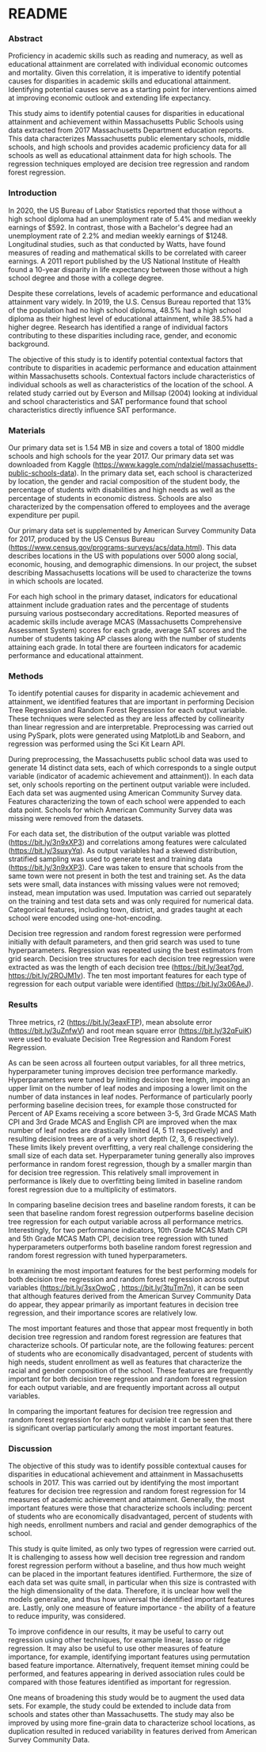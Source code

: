 # README

### Abstract

Proficiency in academic skills such as reading and numeracy, as well as educational attainment are correlated with individual economic outcomes and mortality. Given this correlation, it is imperative to identify potential causes for disparities in academic skills and educational attainment. Identifying potential causes serve as a starting point for interventions aimed at improving economic outlook and extending life expectancy.

This study aims to identify potential causes for disparities in educational attainment and achievement within Massachusetts Public Schools using data extracted from 2017 Massachusetts Department education reports. This data characterizes Massachusetts public elementary schools, middle schools, and high schools and provides academic proficiency data for all schools as well as educational attainment data for high schools.  The regression techniques employed are decision tree regression and random forest regression.

### Introduction

In 2020, the US Bureau of Labor Statistics reported that those without a high school diploma had an unemployment rate of 5.4% and median weekly earnings of $592. In contrast, those with a Bachelor's degree had an unemployment rate of 2.2% and median weekly earnings of $1248. Longitudinal studies, such as that conducted by Watts, have found measures of reading and mathematical skills to be correlated with career earnings. A 2011 report published by the US National Institute of Health found a 10-year disparity in life expectancy between those without a high school degree and those with a college degree.

Despite these correlations, levels of academic performance and educational attainment vary widely. In 2019, the U.S. Census Bureau reported that 13% of the population had no high school diploma, 48.5% had a high school diploma as their highest level of educational attainment, while 38.5% had a higher degree. Research has identified a range of individual factors contributing to these disparities including race, gender, and economic background.

The objective of this study is to identify potential contextual factors that contribute to disparities in academic performance and education attainment within Massachusetts schools. Contextual factors include characteristics of individual schools as well as characteristics of the location of the school. A related study carried out by Everson and Millsap (2004) looking at individual and school characteristics and SAT performance found that school characteristics directly influence SAT performance.

### Materials
    
Our primary data set is 1.54 MB in size and covers a total of 1800 middle schools and high schools for the year 2017. Our primary data set was downloaded from Kaggle (https://www.kaggle.com/ndalziel/massachusetts-public-schools-data).  In the primary data set, each school is characterized by location, the gender and racial composition of the student body, the percentage of students with disabilities and high needs as well as the percentage of students in economic distress. Schools are also characterized by the compensation offered to employees and the average expenditure per pupil.

Our primary data set is supplemented by American Survey Community Data for 2017, produced by the US Census Bureau (https://www.census.gov/programs-surveys/acs/data.html). This data describes locations in the US with populations over 5000 along social, economic, housing, and demographic dimensions. In our project, the subset describing Massachusetts locations will be used to characterize the towns in which schools are located.

For each high school in the primary dataset, indicators for educational attainment include graduation rates and the percentage of students pursuing various postsecondary accreditations. Reported measures of academic skills include average MCAS (Massachusetts Comprehensive Assessment System) scores for each grade, average SAT scores and the number of students taking AP classes along with the number of students attaining each grade. In total there are fourteen indicators for academic performance and educational attainment.
 
### Methods

To identify potential causes for disparity in academic achievement and attainment, we identified features that are important in performing Decision Tree Regression and Random Forest Regression for each output variable. These techniques were selected as they are less affected by collinearity than linear regression and are interpretable. Preprocessing was carried out using PySpark, plots were generated using MatplotLib and Seaborn, and regression was performed using the Sci Kit Learn API. 

During preprocessing, the Massachusetts public school data was used to generate 14 distinct data sets, each of which corresponds to a single output variable (indicator of academic achievement and attainment)). In each data set, only schools reporting on the pertinent output variable were included. Each data set was augmented using American Community Survey data. Features characterizing the town of each school were appended to each data point. Schools for which American Community Survey data was missing were removed from the datasets.

For each data set, the distribution of the output variable was plotted (https://bit.ly/3n9xXP3)  and correlations among features were calculated (https://bit.ly/3suxyYq). As output variables had a skewed distribution, stratified sampling was used to generate test and training data (https://bit.ly/3n9xXP3). Care was taken to ensure that schools from the same town were not present in both the test and training set. As the data sets were small, data instances with missing values were not removed; instead, mean imputation was used. Imputation was carried out separately on the training and test data sets and was only required for numerical data. Categorical features, including town, district, and grades taught at each school were encoded using one-hot-encoding.

Decision tree regression and random forest regression were performed initially with default parameters, and then grid search was used to tune hyperparameters. Regression was repeated using the best estimators from grid search. Decision tree structures for each decision tree regression were extracted as was the length of each decision tree (https://bit.ly/3eat7gd, https://bit.ly/2ROJM1v). The ten most important features for each type of regression for each output variable were identified (https://bit.ly/3x06AeJ). 

### Results

Three metrics, r2 (https://bit.ly/3eaxFTP), mean absolute error (https://bit.ly/3uZnfwV) and root mean square error (https://bit.ly/32qFuiK) were used to evaluate Decision Tree Regression and Random Forest Regression. 

As can be seen across all fourteen output variables, for all three metrics, hyperparameter tuning improves decision tree performance markedly. Hyperparameters were tuned by limiting decision tree length, imposing an upper limit on the number of leaf nodes and imposing a lower limit on the number of data instances in leaf nodes. Performance of particularly poorly performing baseline decision trees, for example those constructed for Percent of AP Exams receiving a score between 3-5,  3rd Grade MCAS Math CPI and 3rd Grade MCAS and English CPI are improved when the max number of leaf nodes are drastically limited (4, 5 11 respectively) and resulting decision trees are of a very short depth (2, 3, 6 respectively). These limits likely prevent overfitting, a very real challenge considering the small size of each data set. Hyperparameter tuning generally also improves performance in random forest regression, though by a smaller margin than for decision tree regression. This relatively small improvement in performance is likely due to overfitting being limited in baseline random forest regression due to a multiplicity of estimators.

In comparing baseline decision trees and baseline random forests, it can be seen that baseline random forest regression outperforms baseline decision tree regression for each output variable across all performance metrics. Interestingly, for two performance indicators, 10th Grade MCAS Math CPI and 5th Grade MCAS Math CPI, decision tree regression with tuned hyperparameters outperforms both baseline random forest regression and random forest regression with tuned hyperparameters.

In examining the most important features for the best performing models for both decision tree regression and random forest regression across output variables (https://bit.ly/3sxOwoC , https://bit.ly/3tuTm7n), it can be seen that although features derived from the American Survey Community Data do appear, they appear primarily as important features in decision tree regression, and their importance scores are relatively low. 

The most important features and those that appear most frequently in both decision tree regression and random forest regression are features that characterize schools. Of particular note, are the following features: percent of students who are economically disadvantaged, percent of students with high needs, student enrollment as well as features that characterize the racial and gender composition of the school. These features are frequently important for both decision tree regression and random forest regression for each output variable, and are frequently important across all output variables. 

In comparing the important features for decision tree regression and random forest regression for each output variable it can be seen that there is significant overlap particularly among the most important features.

### Discussion

The objective of this study was to identify possible contextual causes for disparities in educational achievement and attainment in Massachusetts schools in 2017. This was carried out by identifying the most important features for decision tree regression and random forest regression for 14 measures of academic achievement and attainment. Generally, the most important features were those that characterize schools including: percent of students who are economically disadvantaged, percent of students with high needs, enrollment numbers and racial and gender demographics of the school.

This study is quite limited, as only two types of regression were carried out. It is challenging to assess how well decision tree regression and random forest regression perform without a baseline, and thus how much weight can be placed in the important features identified. Furthermore, the size of each data set was quite small, in particular when this size is contrasted with the high dimensionality of the data. Therefore, it is unclear how well the models generalize, and thus how universal the identified important features are. Lastly, only one measure of feature importance - the ability of a feature to reduce impurity, was considered.

To improve confidence in our results, it may be useful to carry out regression using other techniques, for example linear, lasso or ridge regression. It may also be useful to use other measures of feature importance, for example, identifying important features using permutation based feature importance. Alternatively, frequent itemset mining could be performed, and features appearing in derived association rules could be compared with those features identified as important for regression. 

One means of broadening this study would be to augment the used data sets. For example, the study could be extended to include data from schools and states other than Massachusetts. The study may also be improved by using more fine-grain data to characterize school locations, as duplication resulted in reduced variability in features derived from American Survey Community Data. 


